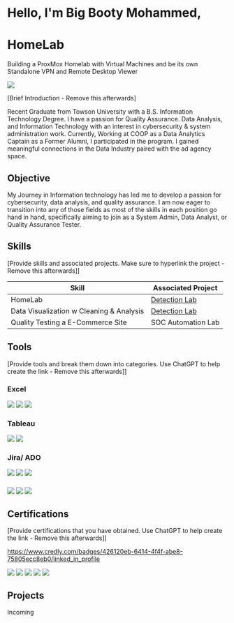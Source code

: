 # Hello, I'm Big Booty Mohammed, 
# HomeLab
Building a ProxMox Homelab with Virtual Machines and be its own Standalone VPN and Remote Desktop Viewer

<a href="https://www.linkedin.com/in/mhossa99/"><img src="https://img.shields.io/badge/-LinkedIn-0072b1?&style=for-the-badge&logo=linkedin&logoColor=white" /></a>

[Brief Introduction - Remove this afterwards]

Recent Graduate from Towson University with a B.S. Information Technology Degree. I have a passion for Quality Assurance. Data Analysis, and Information Technology with an interest in cybersecurity & system administration work.
Currently, Working at COOP as  a Data Analytics Captain as a Former Alumni, I participated in the program. I gained meaningful connections in the Data Industry paired with the ad agency space.

## Objective

My Journey in Information technology has led me to develop a passion for cybersecurity, data analysis, and quality assurance. I am now eager to transition into any of those fields as most of the skills in each position go hand in hand, specifically aiming to join as a System Admin, Data Analyst, or Quality Assurance Tester.

## Skills
[Provide skills and associated projects. Make sure to hyperlink the project - Remove this afterwards]]

| Skill                                         | Associated Project         |
|-----------------------------------------------|----------------------------|
| HomeLab         | <a href="https://google.com">Detection Lab</a>|
| Data Visualization w Cleaning & Analysis| <a href="https://google.com">Detection Lab</a>|
| Quality Testing a E-Commerce Site   | SOC Automation Lab|


## Tools
[Provide tools and break them down into categories. Use ChatGPT to help create the link - Remove this afterwards]]

### Excel
<div>
    <img src="https://img.shields.io/badge/-Wireshark-1679A7?&style=for-the-badge&logo=Wireshark&logoColor=white" />
    <img src="https://img.shields.io/badge/-Suricata-EF3B2D?&style=for-the-badge&logo=Suricata&logoColor=white" />
    <img src="https://img.shields.io/badge/-Zeek-777BB4?&style=for-the-badge&logo=Zeek&logoColor=white" />
</div>

### Tableau
<div>
    <img src="https://img.shields.io/badge/-Microsoft_Defender_for_Endpoint-00A4EF?&style=for-the-badge&logo=Microsoft&logoColor=white" />
    <img src="https://img.shields.io/badge/-Velociraptor-4B275F?&style=for-the-badge&logo=Velociraptor&logoColor=white" />
</div>

### Jira/ ADO
<div>
    <img src="https://img.shields.io/badge/-Microsoft_Sentinel-0078D4?&style=for-the-badge&logo=Microsoft&logoColor=white" />
    <img src="https://img.shields.io/badge/-Splunk-000000?&style=for-the-badge&logo=Splunk&logoColor=white" />
    <img src="https://img.shields.io/badge/-Elastic-005571?&style=for-the-badge&logo=Elastic&logoColor=white" />
</div>

### 
<div>
    <img src="https://img.shields.io/badge/-Microsoft_Sentinel-0078D4?&style=for-the-badge&logo=Microsoft&logoColor=white" />
    <img src="https://img.shields.io/badge/-Splunk-000000?&style=for-the-badge&logo=Splunk&logoColor=white" />
    <img src="https://img.shields.io/badge/-Elastic-005571?&style=for-the-badge&logo=Elastic&logoColor=white" />
</div>


## Certifications
[Provide certifications that you have obtained. Use ChatGPT to help create the link - Remove this afterwards]]
<div>

  https://www.credly.com/badges/426120eb-6414-4f4f-abe8-75805ecc8eb0/linked_in_profile
  
<img src="https://www.credly.com/badges/426120eb-6414-4f4f-abe8-75805ecc8eb0/linked_in_profile" />
<img src="https://img.shields.io/badge/-Network%2B-007ACC?&style=for-the-badge&logo=CompTIA&logoColor=white" />
<img src="https://img.shields.io/badge/-A%2B-4D4D4D?&style=for-the-badge&logo=CompTIA&logoColor=white" />
<img src="https://img.shields.io/badge/-CDSA-006400?&style=for-the-badge&logoColor=white" />
<img src="https://img.shields.io/badge/-CCD-000080?&style=for-the-badge&logoColor=white" />
</div>

## Projects
Incoming 
